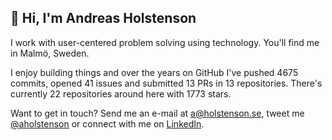 ## 👋 Hi, I'm Andreas Holstenson

I work with user-centered problem solving using technology. You'll find me in 
Malmö, Sweden. 

I enjoy building things and over the years on GitHub I've pushed 4675
commits, opened 41 issues and submitted 13 PRs in 
13 repositories. There's currently 
22 repositories around here with 1773 stars.

Want to get in touch? Send me an e-mail at [a@holstenson.se](mailto:a@holstenson.se),
tweet me [@aholstenson](https://twitter.com/aholstenson) or connect with me on
[LinkedIn](http://se.linkedin.com/in/aholstenson).
